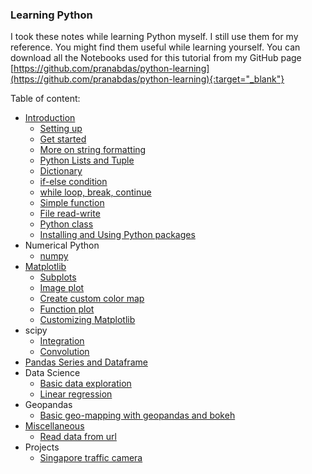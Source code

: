 ### Learning Python 

I took these notes while learning Python myself. I still use them for my reference. You might find them useful while learning yourself. You can download all the Notebooks used for this tutorial from my GitHub page [https://github.com/pranabdas/python-learning](https://github.com/pranabdas/python-learning){:target="_blank"}

Table of content: 

+ [Introduction](introduction/introduction.md) 
    - [Setting up](introduction/setup.md) 
    - [Get started](introduction/basics.md) 
    - [More on string formatting](introduction/string-formatting.md) 
    - [Python Lists and Tuple](introduction/list-and-tuple.md) 
    - [Dictionary](introduction/dictionary.md) 
    - [if-else condition](introduction/if-else.md) 
    - [while loop, break, continue](introduction/while-loop.md) 
    - [Simple function](introduction/function.md) 
    - [File read-write](introduction/file-read-write.md) 
    - [Python class](introduction/class.md) 
    - [Installing and Using Python packages](introduction/python-packages.md) 
+ Numerical Python 
    - [numpy](numerical-python/numpy.md) 
+ [Matplotlib](matplotlib/matplotlib.md) 
    - [Subplots](matplotlib/subplot.md) 
    - [Image plot](matplotlib/image-plot.md) 
    - [Create custom color map](matplotlib/custom-color-map.md) 
    - [Function plot](matplotlib/function-plot.md) 
    - [Customizing Matplotlib](matplotlib/custom-matplotlib.md) 
+ scipy 
    - [Integration](scipy/integration.md) 
    - [Convolution](scipy/convolution.md) 
+ [Pandas Series and Dataframe](pandas/pandas.md) 
+ Data Science
    - [Basic data exploration](data-science/data-exploration.md)
    - [Linear regression](data-science/linear-regression.md)
+ Geopandas
    - [Basic geo-mapping with geopandas and bokeh](geopandas/maps.md)
+ [Miscellaneous](misc/misc.md) 
    - [Read data from url](misc/read-data-url.md) 
+ Projects 
    - [Singapore traffic camera](projects/singapore-traffic-camera.md)
